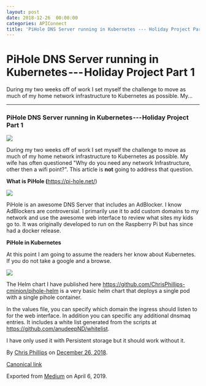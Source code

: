 ```yaml
---
layout: post
date: 2018-12-26  00:00:00
categories: APIConnect
title: 'PiHole DNS Server running in Kubernetes --- Holiday Project Part 1'
---
```


PiHole DNS Server running in Kubernetes --- Holiday Project Part 1 
==================================================================

 
During my two weeks off of work I set myself the challenge to move as
much of my home network infrastructure to Kubernetes as possible. My...


 
 
 

------------------------------------------------------------------------


 
 
### PiHole DNS Server running in Kubernetes --- Holiday Project Part 1 

![](https://cdn-images-1.medium.com/max/800/1*EScuR6TCDCBgmvTrClI43g.png)

During my two weeks off of work I set myself the challenge to move as
much of my home network infrastructure to Kubernetes as possible. My
wife has often questioned "Why do you need any network Infrastructure,
other then a wifi point?". This article is **not** going to address that
question.

**What is PiHole (**<https://pi-hole.net/>)

![](https://cdn-images-1.medium.com/max/600/1*cvIMIEgd3RWs6aDQnW-VDA.png)

PiHole is an awesome DNS Server that includes an AdBlocker. I know
AdBlockers are controversial. I primarily use it to add custom domains
to my network and use the awesome web interface to review what sites my
kids go to. It was originally developed to run on the Raspberry Pi but
has since had a docker release.

**PiHole in Kubernetes**

At this point I am going to assume the readers her know about
Kubernetes. If you do not take a google and a browse.

![](https://cdn-images-1.medium.com/max/600/1*NLJsSiHaSmJE-XhemZo5Ew.png)

The Helm chart I have published here
<https://github.com/ChrisPhillips-cminion/pihole-helm> is a very basic
helm chart that deploys a single pod with a single pihole container.

In the values file, you can specify which domain the ingress should
listen to for the web interface. In addition you can specific any
additional dnsmaq entries. It includes a white list generated from the
scripts at <https://github.com/anudeepND/whitelist>.

I have only used it with Persistent storage but it should work without
it.





By [Chris Phillips](https://medium.com/@cminion) on
[December 26, 2018](https://medium.com/p/b0e3d01657f5).

[Canonical
link](https://medium.com/@cminion/pihole-dns-server-running-in-kubernetes-holiday-project-part-1-b0e3d01657f5)

Exported from [Medium](https://medium.com) on April 6, 2019.
